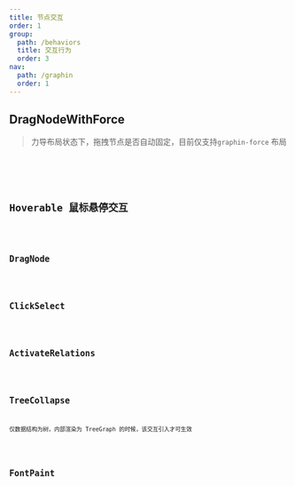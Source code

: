 ```yaml
---
title: 节点交互
order: 1
group:
  path: /behaviors
  title: 交互行为
  order: 3
nav:
  path: /graphin
  order: 1
---
```


## DragNodeWithForce

> 力导布局状态下，拖拽节点是否自动固定，目前仅支持`graphin-force` 布局

<code src='./demos/drag-force-node.tsx'>

<API src='../../src/behaviors/DragNodeWithForce.tsx'>

## Hoverable 鼠标悬停交互

<code src='./demos/hover.tsx'>

## DragNode

<API src='../../src/behaviors/DragNode.tsx'>

## ClickSelect

<API src='../../src/behaviors/ClickSelect.tsx'>

## ActivateRelations

<API src='../../src/behaviors/ActivateRelations.tsx'>

## TreeCollapse

仅数据结构为树，内部渲染为 TreeGraph 的时候，该交互引入才可生效

<API src='../../src/behaviors/TreeCollapse.tsx'>

## FontPaint

<API src='../../src/behaviors/FontPaint.tsx'>
